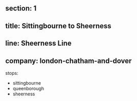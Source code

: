 ﻿section: 1
----
title: Sittingbourne to Sheerness
----
line: Sheerness Line
----
company: london-chatham-and-dover
----
stops:
- sittingbourne
- queenborough
- sheerness
